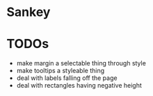 # Sankey

# TODOs
- make margin a selectable thing through style
- make tooltips a styleable thing
- deal with labels falling off the page
- deal with rectangles having negative height 
